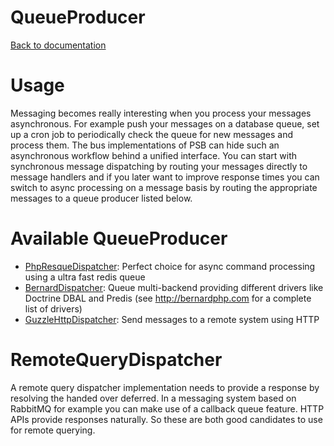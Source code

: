 QueueProducer
=============

[Back to documentation](../README.md#documentation)

# Usage

Messaging becomes really interesting when you process your messages asynchronous. For example push your messages on a database queue,
set up a cron job to periodically check the queue for new messages and process them. The bus implementations of PSB can
hide such an asynchronous workflow behind a unified interface. You can start with synchronous message dispatching by
routing your messages directly to message handlers and if you later want to improve response times you can switch to
async processing on a message basis by routing the appropriate messages to a queue producer listed below.

# Available QueueProducer

- [PhpResqueDispatcher](https://github.com/prooph/psb-php-resque-dispatcher): Perfect choice for async
  command processing using a ultra fast redis queue
- [BernardDispatcher](https://github.com/prooph/psb-bernard-dispatcher): Queue multi-backend providing different
  drivers like Doctrine DBAL and Predis (see http://bernardphp.com for a complete list of drivers)
- [GuzzleHttpDispatcher](https://github.com/prooph/psb-http-dispatcher): Send messages to a remote system using
  HTTP

# RemoteQueryDispatcher

A remote query dispatcher implementation needs to provide a response by resolving the handed over deferred.
In a messaging system based on RabbitMQ for example you can make use of a callback queue feature.
HTTP APIs provide responses naturally.
So these are both good candidates to use for remote querying.
